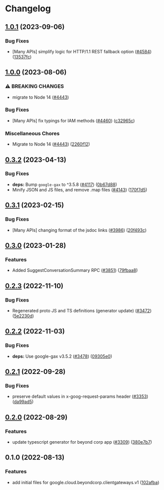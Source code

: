 # Changelog

## [1.0.1](https://github.com/googleapis/google-cloud-node/compare/clientgateways-v1.0.0...clientgateways-v1.0.1) (2023-09-06)


### Bug Fixes

* [Many APIs] simplify logic for HTTP/1.1 REST fallback option ([#4584](https://github.com/googleapis/google-cloud-node/issues/4584)) ([13537fc](https://github.com/googleapis/google-cloud-node/commit/13537fcd6e3c552199d5057daf3b00c24033c908))

## [1.0.0](https://github.com/googleapis/google-cloud-node/compare/clientgateways-v0.3.2...clientgateways-v1.0.0) (2023-08-06)


### ⚠ BREAKING CHANGES

* migrate to Node 14 ([#4443](https://github.com/googleapis/google-cloud-node/issues/4443))

### Bug Fixes

* [Many APIs] fix typings for IAM methods ([#4460](https://github.com/googleapis/google-cloud-node/issues/4460)) ([c32965c](https://github.com/googleapis/google-cloud-node/commit/c32965c0c4a5975ba37371ecd819d9cffb080aa5))


### Miscellaneous Chores

* Migrate to Node 14 ([#4443](https://github.com/googleapis/google-cloud-node/issues/4443)) ([2260f12](https://github.com/googleapis/google-cloud-node/commit/2260f12543d171bda95345e53475f5f0fdc45770))

## [0.3.2](https://github.com/googleapis/google-cloud-node/compare/clientgateways-v0.3.1...clientgateways-v0.3.2) (2023-04-13)


### Bug Fixes

* **deps:** Bump `google-gax` to ^3.5.8 ([#4117](https://github.com/googleapis/google-cloud-node/issues/4117)) ([0b67d88](https://github.com/googleapis/google-cloud-node/commit/0b67d883963643ce1b4f6d2ccd3e8d37adf6e029))
* Minify JSON and JS files, and remove .map files ([#4143](https://github.com/googleapis/google-cloud-node/issues/4143)) ([170f7d5](https://github.com/googleapis/google-cloud-node/commit/170f7d57b8fd344d182a8e758867b8124722eebc))

## [0.3.1](https://github.com/googleapis/google-cloud-node/compare/clientgateways-v0.3.0...clientgateways-v0.3.1) (2023-02-15)


### Bug Fixes

* [Many APIs] changing format of the jsdoc links ([#3986](https://github.com/googleapis/google-cloud-node/issues/3986)) ([20f493c](https://github.com/googleapis/google-cloud-node/commit/20f493c94f7d6626d932b2610e00cbdd5df55f22))

## [0.3.0](https://github.com/googleapis/google-cloud-node/compare/clientgateways-v0.2.3...clientgateways-v0.3.0) (2023-01-28)


### Features

* Added SuggestConversationSummary RPC ([#3851](https://github.com/googleapis/google-cloud-node/issues/3851)) ([79fbaa8](https://github.com/googleapis/google-cloud-node/commit/79fbaa833d08738fa37aa37158ddb5b1c91710e1))

## [0.2.3](https://github.com/googleapis/google-cloud-node/compare/clientgateways-v0.2.2...clientgateways-v0.2.3) (2022-11-10)


### Bug Fixes

* Regenerated proto JS and TS definitions (generator update) ([#3472](https://github.com/googleapis/google-cloud-node/issues/3472)) ([5e2230d](https://github.com/googleapis/google-cloud-node/commit/5e2230dfc4302bb2ac9628ff4200eb46509e103d))

## [0.2.2](https://github.com/googleapis/google-cloud-node/compare/clientgateways-v0.2.1...clientgateways-v0.2.2) (2022-11-03)


### Bug Fixes

* **deps:** Use google-gax v3.5.2 ([#3478](https://github.com/googleapis/google-cloud-node/issues/3478)) ([09305e0](https://github.com/googleapis/google-cloud-node/commit/09305e06548b89dc17bb3d3167e2d1e69588caa4))

## [0.2.1](https://github.com/googleapis/google-cloud-node/compare/clientgateways-v0.2.0...clientgateways-v0.2.1) (2022-09-28)


### Bug Fixes

* preserve default values in x-goog-request-params header ([#3353](https://github.com/googleapis/google-cloud-node/issues/3353)) ([da99ad5](https://github.com/googleapis/google-cloud-node/commit/da99ad57f592a504750d57fdb1c7423734fec069))

## [0.2.0](https://github.com/googleapis/google-cloud-node/compare/clientgateways-v0.1.0...clientgateways-v0.2.0) (2022-08-29)


### Features

* update typescript generator for beyond corp app ([#3309](https://github.com/googleapis/google-cloud-node/issues/3309)) ([380e7b7](https://github.com/googleapis/google-cloud-node/commit/380e7b70316e072f97fef0e050011d52f41262b1))

## 0.1.0 (2022-08-13)


### Features

* add initial files for google.cloud.beyondcorp.clientgateways.v1 ([102afba](https://github.com/googleapis/google-cloud-node/commit/102afbac90784ae3389edbb0fa26a80477253e2e))
